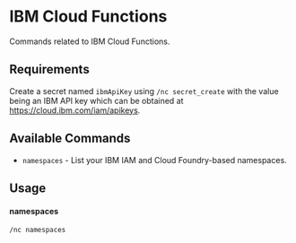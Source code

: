 # IBM Cloud Functions

Commands related to IBM Cloud Functions.

## Requirements

Create a secret named `ibmApiKey` using `/nc secret_create` with the value being an IBM API key which can be obtained at https://cloud.ibm.com/iam/apikeys.

## Available Commands

- `namespaces` - List your IBM IAM and Cloud Foundry-based namespaces.

## Usage

#### namespaces

```sh
/nc namespaces
```
